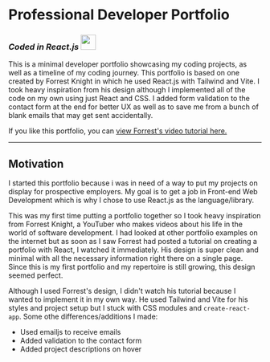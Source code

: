 <h1>Professional Developer Portfolio</h1>
<h3>
  <em>Coded in React.js</em> 
  <img src="https://user-images.githubusercontent.com/22157316/215364065-9a120f6a-f86d-4211-8f40-78a9acaca45c.png" height="30px" width="30px"/>
</h3>

<p>This is a minimal developer portfolio showcasing my coding projects, as well as a timeline of my coding journey. This portfolio is based on one created by Forrest Knight in which he used React.js with Tailwind and Vite. I took heavy inspiration from his design although I implemented all of the code on my own using just React and CSS. I added form validation to the contact form at the end for better UX as well as to save me from a bunch of blank emails that may get sent accidentally.</p>

<p>If you like this portfolio, you can <a href="https://www.youtube.com/watch?v=b0pkpcD8Ms4" target="_blank">view Forrest's video tutorial here.</a></p>
<hr/>

## Motivation

I started this portfolio because i was in need of a way to put my projects on display for prospective employers. My goal is to get a job in Front-end Web Development which is why I chose to use React.js as the language/library. 

This was my first time putting a portfolio together so I took heavy inspiration from Forrest Knight, a YouTuber who makes videos about his life in the world of software development. I had looked at other portfolio examples on the internet but as soon as I saw Forrest had posted a tutorial on creating a portfolio with React, I watched it immediately. His design is super clean and minimal with all the necessary information right there on a single page. Since this is my first portfolio and my repertoire is still growing, this design seemed perfect.

Although I used Forrest's design, I didn't watch his tutorial because I wanted to implement it in my own way. He used Tailwind and Vite for his styles and project setup but I stuck with CSS modules and ```create-react-app```. Some othe differences/additions I made:

- Used emailjs to receive emails
- Added validation to the contact form
- Added project descriptions on hover

